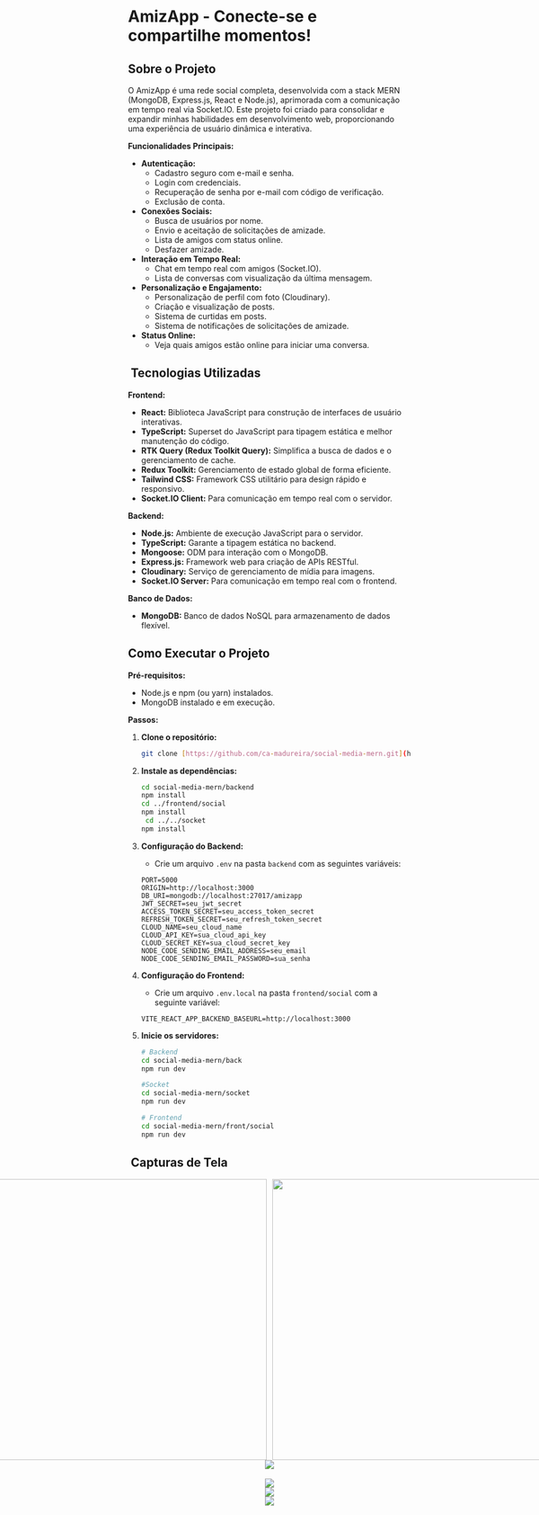 #  AmizApp - Conecte-se e compartilhe momentos!

##  Sobre o Projeto

O AmizApp é uma rede social completa, desenvolvida com a stack MERN (MongoDB, Express.js, React e Node.js), aprimorada com a comunicação em tempo real via Socket.IO. Este projeto foi criado para consolidar e expandir minhas habilidades em desenvolvimento web, proporcionando uma experiência de usuário dinâmica e interativa.

**Funcionalidades Principais:**

* **Autenticação:**
    * Cadastro seguro com e-mail e senha.
    * Login com credenciais.
    * Recuperação de senha por e-mail com código de verificação.
    * Exclusão de conta.
* **Conexões Sociais:**
    * Busca de usuários por nome.
    * Envio e aceitação de solicitações de amizade.
    * Lista de amigos com status online.
    * Desfazer amizade.
* **Interação em Tempo Real:**
    * Chat em tempo real com amigos (Socket.IO).
    * Lista de conversas com visualização da última mensagem.
* **Personalização e Engajamento:**
    * Personalização de perfil com foto (Cloudinary).
    * Criação e visualização de posts.
    * Sistema de curtidas em posts.
    * Sistema de notificações de solicitações de amizade.
* **Status Online:**
    * Veja quais amigos estão online para iniciar uma conversa.

## ️ Tecnologias Utilizadas

**Frontend:**

* **React:** Biblioteca JavaScript para construção de interfaces de usuário interativas.
* **TypeScript:** Superset do JavaScript para tipagem estática e melhor manutenção do código.
* **RTK Query (Redux Toolkit Query):** Simplifica a busca de dados e o gerenciamento de cache.
* **Redux Toolkit:** Gerenciamento de estado global de forma eficiente.
* **Tailwind CSS:** Framework CSS utilitário para design rápido e responsivo.
* **Socket.IO Client:** Para comunicação em tempo real com o servidor.

**Backend:**

* **Node.js:** Ambiente de execução JavaScript para o servidor.
* **TypeScript:** Garante a tipagem estática no backend.
* **Mongoose:** ODM para interação com o MongoDB.
* **Express.js:** Framework web para criação de APIs RESTful.
* **Cloudinary:** Serviço de gerenciamento de mídia para imagens.
* **Socket.IO Server:** Para comunicação em tempo real com o frontend.

**Banco de Dados:**

* **MongoDB:** Banco de dados NoSQL para armazenamento de dados flexível.

##  Como Executar o Projeto

**Pré-requisitos:**

* Node.js e npm (ou yarn) instalados.
* MongoDB instalado e em execução.

**Passos:**

1.  **Clone o repositório:**

    ```bash
    git clone [https://github.com/ca-madureira/social-media-mern.git](https://github.com/ca-madureira/social-media-mern.git)
    ```

2.  **Instale as dependências:**

    ```bash
    cd social-media-mern/backend
    npm install
    cd ../frontend/social
    npm install
     cd ../../socket
    npm install
    ```

3.  **Configuração do Backend:**

    * Crie um arquivo `.env` na pasta `backend` com as seguintes variáveis:

    ```
    PORT=5000
    ORIGIN=http://localhost:3000
    DB_URI=mongodb://localhost:27017/amizapp
    JWT_SECRET=seu_jwt_secret
    ACCESS_TOKEN_SECRET=seu_access_token_secret
    REFRESH_TOKEN_SECRET=seu_refresh_token_secret
    CLOUD_NAME=seu_cloud_name
    CLOUD_API_KEY=sua_cloud_api_key
    CLOUD_SECRET_KEY=sua_cloud_secret_key
    NODE_CODE_SENDING_EMAIL_ADDRESS=seu_email
    NODE_CODE_SENDING_EMAIL_PASSWORD=sua_senha
    ```

4.  **Configuração do Frontend:**

    * Crie um arquivo `.env.local` na pasta `frontend/social` com a seguinte variável:

    ```
    VITE_REACT_APP_BACKEND_BASEURL=http://localhost:3000
    ```

5.  **Inicie os servidores:**

    ```bash
    # Backend
    cd social-media-mern/back
    npm run dev

    #Socket
    cd social-media-mern/socket
    npm run dev

    # Frontend
    cd social-media-mern/front/social
    npm run dev
    ```

## ️ Capturas de Tela

<div style="display: flex; justify-content: center; gap: 10px;">

<img src="https://github.com/user-attachments/assets/740744f7-e231-43f8-8a05-75f05017ed49" width="500" />

<img src="https://github.com/user-attachments/assets/c1e6fbbb-ac02-4946-8a59-5a8f812813e6" width="500" />

</div>
<div align="center">
  <img src="https://github.com/user-attachments/assets/1cccb316-4f06-47dd-859e-e0aaa4d8dfa6"/>
</div>

<br />

<div align="center">
  <img src="https://github.com/user-attachments/assets/e9823f10-8a56-40cc-8de8-c97abd255b2c"/>
</div>

<div align="center">
  <img src="https://github.com/user-attachments/assets/fe0b8372-9cf0-45ba-94e6-8ecb1f0b9f45"/>
</div>

<div align="center">
  <img src="https://github.com/user-attachments/assets/93a8831f-d5d7-41e4-bf77-8577babb9906"/>
</div>


